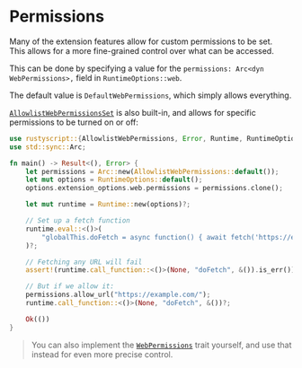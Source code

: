 # Permissions
Many of the extension features allow for custom permissions to be set.  
This allows for a more fine-grained control over what can be accessed.

This can be done by specifying a value for the `permissions: Arc<dyn WebPermissions>,` field in `RuntimeOptions::web`.

The default value is `DefaultWebPermissions`, which simply allows everything.

[`AllowlistWebPermissionsSet`](https://docs.rs/rustyscript/latest/rustyscript/struct.AllowlistWebPermissions.html) is also built-in, and allows for specific permissions to be turned on or off:

```rust
use rustyscript::{AllowlistWebPermissions, Error, Runtime, RuntimeOptions};
use std::sync::Arc;

fn main() -> Result<(), Error> {
    let permissions = Arc::new(AllowlistWebPermissions::default());
    let mut options = RuntimeOptions::default();
    options.extension_options.web.permissions = permissions.clone();

    let mut runtime = Runtime::new(options)?;

    // Set up a fetch function
    runtime.eval::<()>(
        "globalThis.doFetch = async function() { await fetch('https://example.com') }",
    )?;

    // Fetching any URL will fail
    assert!(runtime.call_function::<()>(None, "doFetch", &()).is_err());

    // But if we allow it:
    permissions.allow_url("https://example.com/");
    runtime.call_function::<()>(None, "doFetch", &())?;

    Ok(())
}
```

> You can also implement the [`WebPermissions`](https://docs.rs/rustyscript/latest/rustyscript/trait.WebPermissions.html) trait yourself, and use that instead for even more precise control.